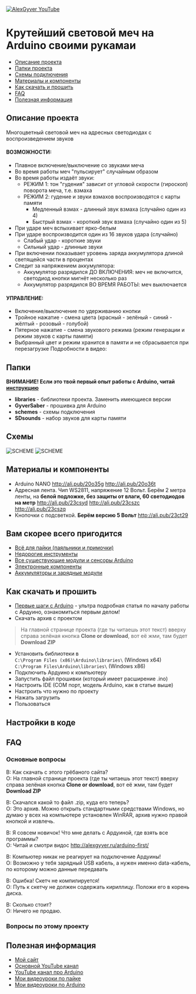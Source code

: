 [![AlexGyver YouTube](http://alexgyver.ru/git_banner.jpg)](https://www.youtube.com/channel/UCgtAOyEQdAyjvm9ATCi_Aig?sub_confirmation=1)
# Крутейший световой меч на Arduino своими рукамаи
* [Описание проекта](#chapter-0)
* [Папки проекта](#chapter-1)
* [Схемы подключения](#chapter-2)
* [Материалы и компоненты](#chapter-3)
* [Как скачать и прошить](#chapter-4)
* [FAQ](#chapter-5)
* [Полезная информация](#chapter-6)

<a id="chapter-0"></a>
## Описание проекта
Многоцветный световой меч на адресных светодиодах с воспроизведением звуков
#### ВОЗМОЖНОСТИ:
* Плавное включение/выключение со звуками меча
* Во время работы меч "пульсирует" случайным образом
* Во время работы издаёт звуки:
  + РЕЖИМ 1: тон "гудения" зависит от угловой скорости (гироскоп) поворота меча, т.е. взмаха
  + РЕЖИМ 2: гудение и звуки взмахов воспроизводятся с карты памяти
    - Медленный взмах - длинный звук взмаха (случайно один из 4)
    - Быстрый взмах - короткий звук взмаха (случайно один из 5)
* При ударе меч вспыхивает ярко-белым
* При ударе воспроизводится один из 16 звуков удара (случайно)
  + Слабый удар - короткие звуки
  + Сильный удар - длинные звуки
* При включении показывает уровень заряда аккумулятора длиной светящейся части в процентах
* Следит за напряжением аккумулятора:
  + Аккумулятор разрядился ДО ВКЛЮЧЕНИЯ: меч не включится, светодиод кнопки мигнёт несколько раз
  + Аккумулятор разрядился ВО ВРЕМЯ РАБОТЫ: меч выключается
#### УПРАВЛЕНИЕ:
* Включение/выключение по удерживанию кнопки
* Тройное нажатие - смена цвета (красный - зелёный - синий - жёлтый - розовый - голубой)
* Пятерное нажатие - смена звукового режима (режим генерации и режим звуков с карты памяти)
* Выбранный цвет и режим хранится в памяти и не сбрасывается при перезагрузке
Подробности в видео: 

<a id="chapter-1"></a>
## Папки
**ВНИМАНИЕ! Если это твой первый опыт работы с Arduino, читай [инструкцию](#chapter-4)**
- **libraries** - библиотеки проекта. Заменить имеющиеся версии
- **GyverSaber** - прошивка для Arduino
- **schemes** - схемы подключения
- **SDsounds** - набор звуков для карты памяти

<a id="chapter-2"></a>
## Схемы
![SCHEME]()
![SCHEME]()

<a id="chapter-3"></a>
## Материалы и компоненты
* Arduino NANO http://ali.pub/20o35g  http://ali.pub/20o36t
* Адресная лента. Чип WS2811, напряжение 12 Вольт. Берём 2 метра ленты, на **белой подложке, без защиты от влаги, 60 светодиодов на метр**
http://ali.pub/23csyd  http://ali.pub/23cszc  http://ali.pub/23cszq
* Кнопочки с подсветкой. **Берём версию 5 Вольт** http://ali.pub/23ct29

## Вам скорее всего пригодится
* [Всё для пайки (паяльники и примочки)](http://alexgyver.ru/all-for-soldering/)
* [Недорогие инструменты](http://alexgyver.ru/my_instruments/)
* [Все существующие модули и сенсоры Arduino](http://alexgyver.ru/arduino_shop/)
* [Электронные компоненты](http://alexgyver.ru/electronics/)
* [Аккумуляторы и зарядные модули](http://alexgyver.ru/18650/)

<a id="chapter-4"></a>
## Как скачать и прошить
* [Первые шаги с Arduino](http://alexgyver.ru/arduino-first/) - ультра подробная статья по началу работы с Ардуино, ознакомиться первым делом!
* Скачать архив с проектом
> На главной странице проекта (где ты читаешь этот текст) вверху справа зелёная кнопка **Clone or download**, вот её жми, там будет **Download ZIP**
* Установить библиотеки в  
`C:\Program Files (x86)\Arduino\libraries\` (Windows x64)  
`C:\Program Files\Arduino\libraries\` (Windows x86)
* Подключить Ардуино к компьютеру
* Запустить файл прошивки (который имеет расширение .ino)
* Настроить IDE (COM порт, модель Arduino, как в статье выше)
* Настроить что нужно по проекту
* Нажать загрузить
* Пользоваться  

## Настройки в коде


<a id="chapter-5"></a>
## FAQ
### Основные вопросы
В: Как скачать с этого грёбаного сайта?  
О: На главной странице проекта (где ты читаешь этот текст) вверху справа зелёная кнопка **Clone or download**, вот её жми, там будет **Download ZIP**

В: Скачался какой то файл .zip, куда его теперь?  
О: Это архив. Можно открыть стандартными средствами Windows, но думаю у всех на компьютере установлен WinRAR, архив нужно правой кнопкой и извлечь.

В: Я совсем новичок! Что мне делать с Ардуиной, где взять все программы?  
О: Читай и смотри видос http://alexgyver.ru/arduino-first/

В: Компьютер никак не реагирует на подключение Ардуины!  
О: Возможно у тебя зарядный USB кабель, а нужен именно data-кабель, по которому можно данные передавать

В: Ошибка! Скетч не компилируется!  
О: Путь к скетчу не должен содержать кириллицу. Положи его в корень диска.

В: Сколько стоит?  
О: Ничего не продаю.

### Вопросы по этому проекту

<a id="chapter-6"></a>
## Полезная информация
* [Мой сайт](http://alexgyver.ru/)
* [Основной YouTube канал](https://www.youtube.com/channel/UCgtAOyEQdAyjvm9ATCi_Aig?sub_confirmation=1)
* [YouTube канал про Arduino](https://www.youtube.com/channel/UC4axiS76D784-ofoTdo5zOA?sub_confirmation=1)
* [Мои видеоуроки по пайке](https://www.youtube.com/playlist?list=PLOT_HeyBraBuMIwfSYu7kCKXxQGsUKcqR)
* [Мои видеоуроки по Arduino](http://alexgyver.ru/arduino_lessons/)